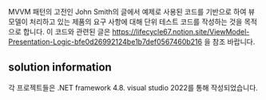 MVVM 패턴의 고전인 John Smith의 글에서 예제로 사용된 코드를 기반으로 하여 뷰모델이 처리하고 있는 제품의 요구 사항에 대해 단위 테스트 코드를 작성하는 것을 목적으로 합니다.
이 코드와 관련된 글은 https://lifecycle67.notion.site/ViewModel-Presentation-Logic-bfe0d26992124be1b7def0567460b216 을 참조 바랍니다.
## solution information
각 프로젝트들은 .NET framework 4.8. visual studio 2022를 통해 작성되었습니다.
